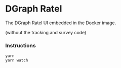 # DGraph Ratel

The DGraph Ratel UI embedded in the Docker image.

(without the tracking and survey code)

### Instructions

```
yarn
yarn watch
```
